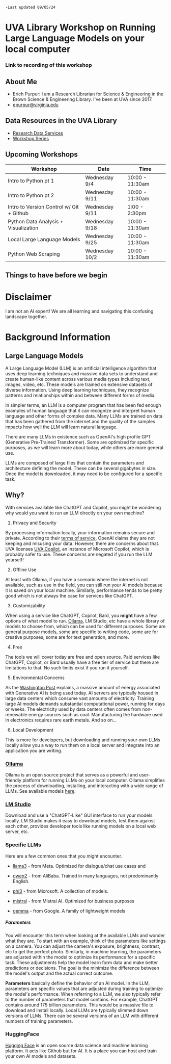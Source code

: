 ```
-Last updated 09/05/24
```

# UVA Library Workshop on Running Large Language Models on your local computer

### Link to recording of this workshop



## About Me
* Erich Purpur: I am a Research Librarian for Science & Engineering in the Brown Science & Engineering Library. I've been at UVA since 2017.
* epurpur@virginia.edu

## Data Resources in the UVA Library
* [Research Data Services](https://data.library.virginia.edu/)
* [Workshop Series](https://data.library.virginia.edu/training/)

## Upcoming Workshops

| Workshop | Date | Time |
| ---- | ---- | ---- |
| Intro to Python pt 1                                                |       Wednesday 9/4   |  10:00 - 11:30am
| Intro to Python pt 2                                                |       Wednesday 9/11  |  10:00 - 11:30am
| Intro to Version Control w/ Git + Github                            |       Wednesday 9/11  |  1:00 - 2:30pm
| Python Data Analysis + Visualization                                |       Wednesday 9/18  |  10:00 - 11:30am
| Local Large Language Models                                         |       Wednesday 9/25  |  10:00 - 11:30am
| Python Web Scraping                                                 |       Wednesday 10/2  |  10:00 - 11:30am


## Things to have before we begin


# Disclaimer
I am not an AI expert! We are all learning and navigating this confusing landscape together. 


# Background Information 
## Large Language Models
A Large Language Model (LLM) is an artificial intelligence algorithm that uses deep learning techniques and massive data sets to understand and create human-like content across various media types including text, images, video, etc. These models are trained on extensive datasets of diverse information. Using deep learning techniques, they recognize patterns and relationships within and between different forms of media.

In simpler terms, an LLM is a computer program that has been fed enough examples of human language that it can recognize and interpret human language and other forms of complex data. Many LLMs are trained on data that has been gathered from the internet and the quality of the samples impacts how well the LLM will learn natural language. 

There are many LLMs in existence such as OpenAI's high profile GPT (Generative Pre-Trained Transformer). Some are optimized for specific purposes, as we will learn more about today, while others are more general use. 

LLMs are composed of large files that contain the parameters and architecture defining the model. These can be several gigabytes in size. Once the model is downloaded, it may need to be configured for a specific task. 


## Why?

With services available like ChatGPT and Copilot, you might be wondering why would you want to run an LLM directly on your own machine?

1. Privacy and Security

By processing information locally, your information remains secure and private. According to their [terms of service](https://openai.com/policies/terms-of-use/), OpenAI claims they are not keeping and misusing your data. However, there are concerns about that. UVA licenses [UVA Copilot](https://virginia.service-now.com/its?id=itsweb_kb_article&sys_id=8a0050d847fac610bb2b9c7b116d4317), an instance of Microsoft Copilot, which is probably safer to use. These concerns are negated if you run the LLM yourself!

2. Offline Use

At least with Ollama, if you have a scenario where the internet is not available, such as use in the field, you can still run your AI models because it is saved on your local machine. Similarly, performance tends to be pretty good which is not always the case for services like ChatGPT.

3. Customizability

When using a service like ChatGPT, Copilot, Bard, you **might** have a few options of what model to run. [Ollama](https://ollama.com/library), LM Studio, etc have a whole library of models to choose from, which can be used for different purposes. Some are general purpose models, some are specific to writing code, some are for creative purposes, some are for text generation, and more.

 4. Free

The tools we will cover today are free and open source. Paid services like ChatGPT, Copilot, or Bard usually have a free tier of service but there are limitations to that. No such limits exist if you run it yourself. 

 5. Environmental Concerns

As the [Washington Post](https://www.washingtonpost.com/business/2024/06/21/artificial-intelligence-nuclear-fusion-climate/) explains, a massive amount of energy associated with Generative AI is being used today. AI servers are typically housed in large data centers which consume vast amounts of electricity. Training large AI models demands substantial computational power, running for days or weeks. The electricity used by data centers often comes from non-renewable energy sources such as coal. Manufacturing the hardware used in electronics requires rare earth metals. And so on...

 6. Local Development

This is more for developers, but downloading and running your own LLMs locally allow you a way to run them on a local server and integrate into an application you are writing. 

### [Ollama](https://ollama.com/)

Ollama is an open source project that serves as a powerful and user-friendly platform for running LLMs on your local computer. Ollama simplifies the process of downloading, installing, and interacting with a wide range of LLMs. See available models [here](https://github.com/ollama/ollama?tab=readme-ov-file#model-library).

### [LM Studio](https://lmstudio.ai/)

Download and use a "ChatGPT-Like" GUI interface to run your models locally. LM Studio makes it easy to download models, test them against each other, provides developer tools like running models on a local web server, etc. 


### Specific LLMs

Here are a few common ones that you might encounter. 

* [llama3](https://llama.meta.com/llama3/) - from Meta. Optimized for dialogue/chat use cases and 

* [qwen2](https://www.alibabacloud.com/blog/alibaba-cloud%E2%80%99s-qwen2-with-enhanced-capabilities-tops-llm-leaderboard_601268) - from AliBaba. Trained in many languages, not predominantly English. 

* [phi3](https://news.microsoft.com/source/features/ai/the-phi-3-small-language-models-with-big-potential/) - from Microsoft. A collection of models. 

* [mistral](https://mistral.ai/) - from Mistral AI. Optimized for business purposes

* [gemma](https://ai.google.dev/gemma) - from Google. A family of lightweight models

##### Parameters

You will encounter this term when looking at the available LLMs and wonder what they are. To start with an example, think of the parameters like settings on a camera. You can adjust the camera's exposure, brightness, contrast, etc to get the perfect photo. Similarly, in machine learning, the parameters are adjusted within the model to optimize its performance for a specific task. These adjustments help the model learn form data and make better predictions or decisions. The goal is the minimize the difference between the model's output and the actual correct outcome.  

**Parameters** basically define the behavior of an AI model. In the LLM, parameters are specific values that are adjusted during training to optimize the model's performance. When referring to a LLM, we also typically refer to the number of parameters that model contains. For example, ChatGPT contains around 175 billion parameters. This would be a massive file to download and install locally. Local LLMs are typically slimmed down versions of LLMs. There can be several versions of an LLM with different numbers of training parameters. 

### HuggingFace

[Hugging Face](https://huggingface.co/) is an open source data science and machine learning platform. It acts like Github but for AI. It is a place you can host and train your own AI models and datasets. 



